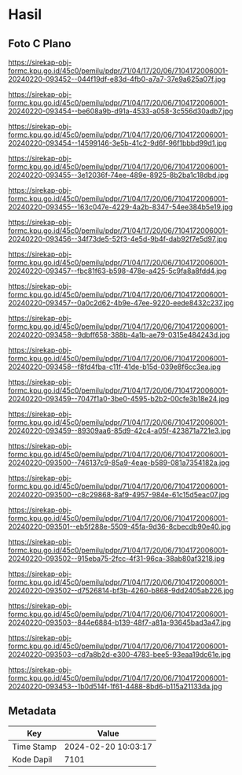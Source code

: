 # Hasil

## Foto C Plano

https://sirekap-obj-formc.kpu.go.id/45c0/pemilu/pdpr/71/04/17/20/06/7104172006001-20240220-093452--044f19df-e83d-4fb0-a7a7-37e9a625a07f.jpg

https://sirekap-obj-formc.kpu.go.id/45c0/pemilu/pdpr/71/04/17/20/06/7104172006001-20240220-093454--be608a9b-d91a-4533-a058-3c556d30adb7.jpg

https://sirekap-obj-formc.kpu.go.id/45c0/pemilu/pdpr/71/04/17/20/06/7104172006001-20240220-093454--14599146-3e5b-41c2-9d6f-96f1bbbd99d1.jpg

https://sirekap-obj-formc.kpu.go.id/45c0/pemilu/pdpr/71/04/17/20/06/7104172006001-20240220-093455--3e12036f-74ee-489e-8925-8b2ba1c18dbd.jpg

https://sirekap-obj-formc.kpu.go.id/45c0/pemilu/pdpr/71/04/17/20/06/7104172006001-20240220-093455--163c047e-4229-4a2b-8347-54ee384b5e19.jpg

https://sirekap-obj-formc.kpu.go.id/45c0/pemilu/pdpr/71/04/17/20/06/7104172006001-20240220-093456--34f73de5-52f3-4e5d-9b4f-dab92f7e5d97.jpg

https://sirekap-obj-formc.kpu.go.id/45c0/pemilu/pdpr/71/04/17/20/06/7104172006001-20240220-093457--fbc81f63-b598-478e-a425-5c9fa8a8fdd4.jpg

https://sirekap-obj-formc.kpu.go.id/45c0/pemilu/pdpr/71/04/17/20/06/7104172006001-20240220-093457--0a0c2d62-4b9e-47ee-9220-eede8432c237.jpg

https://sirekap-obj-formc.kpu.go.id/45c0/pemilu/pdpr/71/04/17/20/06/7104172006001-20240220-093458--9dbff658-388b-4a1b-ae79-0315e484243d.jpg

https://sirekap-obj-formc.kpu.go.id/45c0/pemilu/pdpr/71/04/17/20/06/7104172006001-20240220-093458--f8fd4fba-c11f-41de-b15d-039e8f6cc3ea.jpg

https://sirekap-obj-formc.kpu.go.id/45c0/pemilu/pdpr/71/04/17/20/06/7104172006001-20240220-093459--7047f1a0-3be0-4595-b2b2-00cfe3b18e24.jpg

https://sirekap-obj-formc.kpu.go.id/45c0/pemilu/pdpr/71/04/17/20/06/7104172006001-20240220-093459--89309aa6-85d9-42c4-a05f-423871a721e3.jpg

https://sirekap-obj-formc.kpu.go.id/45c0/pemilu/pdpr/71/04/17/20/06/7104172006001-20240220-093500--746137c9-85a9-4eae-b589-081a7354182a.jpg

https://sirekap-obj-formc.kpu.go.id/45c0/pemilu/pdpr/71/04/17/20/06/7104172006001-20240220-093500--c8c29868-8af9-4957-984e-61c15d5eac07.jpg

https://sirekap-obj-formc.kpu.go.id/45c0/pemilu/pdpr/71/04/17/20/06/7104172006001-20240220-093501--eb5f288e-5509-45fa-9d36-8cbecdb90e40.jpg

https://sirekap-obj-formc.kpu.go.id/45c0/pemilu/pdpr/71/04/17/20/06/7104172006001-20240220-093502--915eba75-2fcc-4f31-96ca-38ab80af3218.jpg

https://sirekap-obj-formc.kpu.go.id/45c0/pemilu/pdpr/71/04/17/20/06/7104172006001-20240220-093502--d7526814-bf3b-4260-b868-9dd2405ab226.jpg

https://sirekap-obj-formc.kpu.go.id/45c0/pemilu/pdpr/71/04/17/20/06/7104172006001-20240220-093503--844e6884-b139-48f7-a81a-93645bad3a47.jpg

https://sirekap-obj-formc.kpu.go.id/45c0/pemilu/pdpr/71/04/17/20/06/7104172006001-20240220-093503--cd7a8b2d-e300-4783-bee5-93eaa19dc61e.jpg

https://sirekap-obj-formc.kpu.go.id/45c0/pemilu/pdpr/71/04/17/20/06/7104172006001-20240220-093453--1b0d514f-1f61-4488-8bd6-b115a21133da.jpg


## Metadata

| Key        | Value               |
| ---------- | ------------------- |
| Time Stamp | 2024-02-20 10:03:17 |
| Kode Dapil | 7101                |



